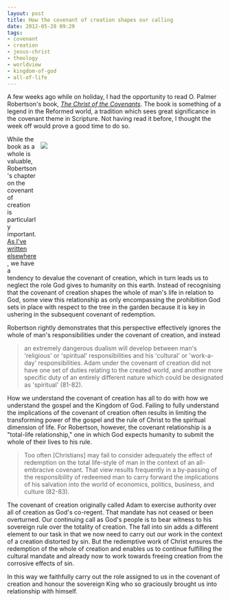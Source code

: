 ```yaml
---
layout: post
title: How the covenant of creation shapes our calling
date: 2012-05-28 09:29
tags:
- covenant
- creation
- jesus-christ
- theology
- worldview
- kingdom-of-god
- all-of-life
---
```

<p>A few weeks ago while on holiday, I had the opportunity to read O. Palmer Robertson's book, <a href="http://www.amazon.co.uk/gp/product/0875524184/ref=as_li_qf_sp_asin_il_tl?ie=UTF8&amp;tag=jakebeldercom-21&amp;linkCode=as2&amp;camp=1634&amp;creative=6738&amp;creativeASIN=0875524184"><em>The Christ of the Covenants</em></a>.  The book is something of a legend in the Reformed world, a tradition  which sees great significance in the covenant theme in Scripture. Not  having read it before, I thought the week off would prove a good time to  do so.</p>
<div style="float: right; margin: 15px 1px 0px 10px; width: 425px; height: 301px;"><img src="https://dl.dropbox.com/u/3897986/Jake%20Blog%20Images/city_street%20blur.jpg" /></div>
<p>While the book as a whole is valuable, Robertson's chapter on the covenant of creation is particularly important. <a href="http://blog.acton.org/archives/32633-if-christ-is-lord-everything-matters.html">As I've written elsewhere</a>,  we have a tendency to devalue the covenant of creation, which in turn  leads us to neglect the role God gives to humanity on this earth. Instead of recognising that the covenant of creation shapes the whole of man's life in relation to God, some view this relationship as only encompassing the prohibition God sets in place  with respect to the tree in the garden because it is key in ushering in the subsequent covenant of redemption.</p>
<p>Robertson rightly demonstrates that this perspective effectively  ignores the whole of man's responsibilities under the covenant of  creation, and instead</p>
<blockquote>
an  extremely dangerous dualism will develop between man's 'religious' or  'spiritual' responsibilities and his 'cultural' or 'work-a-day'  responsibilities. Adam under the covenant of creation did not have one  set of duties relating to the created world, and another more specific  duty of an entirely different nature which could be designated as  'spiritual' (81-82).
</blockquote>
<p>How we understand the covenant of creation has all to do with how we  understand the gospel and the Kingdom of God. Failing to fully  understand the implications of the covenant of creation often results in  limiting the transforming power of the gospel and the rule of Christ to  the spiritual dimension of life. For Robertson, however, the covenant  relationship is a "total-life relationship," one in which God expects  humanity to submit the whole of their lives to his rule.</p>
<blockquote>
Too often  [Christians] may fail to consider adequately the effect of redemption on  the total life-style of man in the context of an all-embracive  covenant. That view results frequently in a by-passing of the  responsibility of redeemed man to carry forward the implications of his  salvation into the world of economics, politics, business, and culture  (82-83).
</blockquote>
<p>The covenant of creation originally called Adam to exercise authority  over all of creation as God's co-regent. That mandate has not ceased or  been overturned. Our continuing call as God's people is to bear witness  to his sovereign rule over the totality of creation. The fall into sin  adds a different element to our task in that we now need to carry out  our work in the context of a creation distorted by sin. But the  redemptive work of Christ ensures the redemption of the whole of  creation and enables us to continue fulfilling the cultural mandate and  already now to work towards freeing creation from the corrosive effects  of sin.</p>

In this way we faithfully carry out the role assigned to us in the  covenant of creation and honour the sovereign King who so graciously  brought us into relationship with himself.
